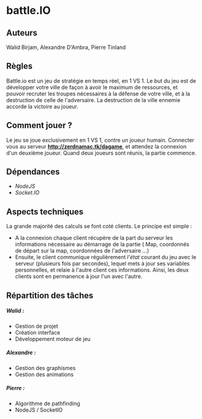 # battle.IO
## Auteurs 
  Walid Birjam, Alexandre D'Ambra, Pierre Tinland
  
## Règles
  Battle.io est un jeu de stratégie en temps réel, en 1 VS 1.
  Le but du jeu est de développer votre ville de façon à avoir le maximum de ressources, et pouvoir recruter les troupes nécessaires
  à la défense de votre ville, et à la destruction de celle de l'adversaire.
  La destruction de la ville ennemie accorde la victoire au joueur.

## Comment jouer ?
  Le jeu se joue exclusivement en 1 VS 1, contre un joueur humain.
  Connecter vous au serveur **http://zerdnamac.tk/dagame**, et attendez la connexion d'un  deuxième joueur.
  Quand deux joueurs sont réunis, la partie commence.

## Dépendances
- *NodeJS*
- *Socket.IO*

## Aspects techniques
La grande majorité des calculs se font coté clients. 
Le principe est simple :
  - A la connexion chaque client récupère de la part du serveur les informations nécessaire au démarrage de la partie ( Map, coordonnés de départ sur la map, coordonnées de l'adversaire ...)
  - Ensuite, le client communique régulièrement *l'état* courant du jeu avec le serveur (plusieurs fois par secondes), lequel mets à jour ses variables personnelles, et relaie à l'autre client ces informations. Ainsi, les deux clients sont en permanence à jour l'un avec l'autre. 


## Répartition des tâches
##### Walid :
  - Gestion de projet
  - Création interface
  - Développement moteur de jeu
  
##### Alexandre :
  - Gestion des graphismes
  - Gestion des animations

##### Pierre :
  - Algorithme de pathfinding
  - NodeJS / SocketIO
